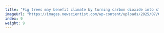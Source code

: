 ```yaml
---
title: "Fig trees may benefit climate by turning carbon dioxide into stone"
imageUrl: "https://images.newscientist.com/wp-content/uploads/2025/07/04115335/SEI_257617955.jpg?width=788"
index: 9
weight: 9
---
```

